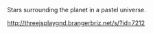 Stars surrounding the planet in a pastel universe.

http://threejsplaygnd.brangerbriz.net/s/?id=7212
